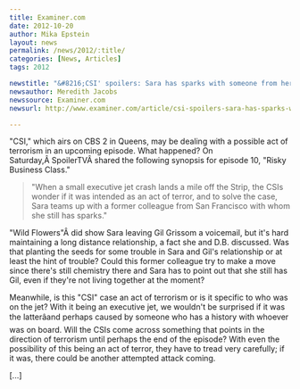 ```yaml
---
title: Examiner.com
date: 2012-10-20
author: Mika Epstein
layout: news
permalink: /news/2012/:title/
categories: [News, Articles]
tags: 2012

newstitle: "&#8216;CSI' spoilers: Sara has sparks with someone from her past  "
newsauthor: Meredith Jacobs  
newssource: Examiner.com  
newsurl: http://www.examiner.com/article/csi-spoilers-sara-has-sparks-with-someone-from-her-past  

---
```


"CSI," which airs on CBS 2 in Queens, may be dealing with a possible act of terrorism in an upcoming episode. What happened? On Saturday,Â SpoilerTVÂ shared the following synopsis for episode 10, "Risky Business Class."

> "When a small executive jet crash lands a mile off the Strip, the CSIs wonder if it was intended as an act of terror, and to solve the case, Sara teams up with a former colleague from San Francisco with whom she still has sparks."

"Wild Flowers"Â did show Sara leaving Gil Grissom a voicemail, but it's hard maintaining a long distance relationship, a fact she and D.B. discussed. Was that planting the seeds for some trouble in Sara and Gil's relationship or at least the hint of trouble? Could this former colleague try to make a move since there's still chemistry there and Sara has to point out that she still has Gil, even if they're not living together at the moment?

Meanwhile, is this "CSI" case an act of terrorism or is it specific to who was on the jet? With it being an executive jet, we wouldn't be surprised if it was the latterâand perhaps caused by someone who has a history with whoever was on board. Will the CSIs come across something that points in the direction of terrorism until perhaps the end of the episode? With even the possibility of this being an act of terror, they have to tread very carefully; if it was, there could be another attempted attack coming.

[...]  
